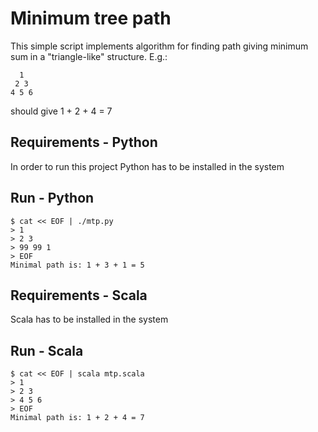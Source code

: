 Minimum tree path
=====

This simple script implements algorithm for finding path giving minimum sum
in a "triangle-like" structure. E.g.:
```
  1
 2 3
4 5 6
```

should give 1 + 2 + 4 = 7

Requirements - Python
------------

In order to run this project Python has to be installed in the system

Run - Python
---

    $ cat << EOF | ./mtp.py
    > 1
    > 2 3
    > 99 99 1
    > EOF
    Minimal path is: 1 + 3 + 1 = 5

Requirements - Scala
------------

Scala has to be installed in the system

Run - Scala
---

    $ cat << EOF | scala mtp.scala
    > 1
    > 2 3
    > 4 5 6
    > EOF
    Minimal path is: 1 + 2 + 4 = 7
